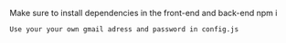 Make sure to install dependencies in the front-end and back-end 
npm i 
``` 
Use your your own gmail adress and password in config.js
